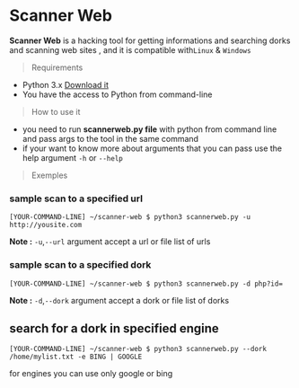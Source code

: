 <!-- Version 1.6 -->
# Scanner Web
**Scanner Web** is a hacking tool for getting informations and searching dorks and scanning web sites , and it is compatible with`Linux` & `Windows`

> Requirements 
* Python 3.x [Download it](https://www.python.org/downloads/release/python-352/)
* You have the access to Python from command-line

> How to use it 

* you need to run **scannerweb.py file** with python from command line and pass args to the tool in the same command
* if your want to know more about arguments that you can pass use the help argument `-h` or `--help`

> Exemples 

### sample scan to a specified url 
```console
[YOUR-COMMAND-LINE] ~/scanner-web $ python3 scannerweb.py -u http://yousite.com
```
**Note :** `-u`,`--url` argument accept a url or file list of urls 

### sample scan to a specified dork 
```console
[YOUR-COMMAND-LINE] ~/scanner-web $ python3 scannerweb.py -d php?id=
```
**Note :** `-d`,`--dork` argument accept a dork or file list of dorks 

## search for a dork in specified engine 
```console
[YOUR-COMMAND-LINE] ~/scanner-web $ python3 scannerweb.py --dork /home/mylist.txt -e BING | GOOGLE
```
for engines you can use only google or bing